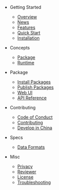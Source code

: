 - Getting Started

  - [Overview](guide/overview.md)
  - [News](guide/news.md)
  - [Features](guide/features.md)
  - [Quick Start](guide/quick-start.md)
  - [Installation](guide/installation.md)

- Concepts
  - [Package](guide/concepts/package.md)
  - [Runtime](guide/concepts/runtime.md)

- Package
  - [Install Packages](guide/package/install-packages.md)
  - [Publish Packages](guide/package/publish-packages.md)
  - [Web UI](guide/package/webui-usage.md)
  - [API Reference](guide/package/api-reference.md)

- Contributing

  - [Code of Conduct](guide/contribution/code-of-conduct.md)
  - [Contributing](guide/contribution/contributing.md)
  - [Develop in China](guide/contribution/develop-in-china.md)

- Specs
  - [Data Formats](guide/specs/data-format.md)

- Misc
  - [Privacy](guide/misc/privacy.md)
  - [Reviewer](guide/misc/reviewer.md)
  - [License](guide/misc/license.md)
  - [Troubleshooting](guide/misc/troubleshooting.md)